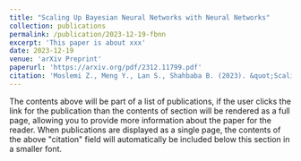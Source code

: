 ```yaml
---
title: "Scaling Up Bayesian Neural Networks with Neural Networks"
collection: publications
permalink: /publication/2023-12-19-fbnn
excerpt: 'This paper is about xxx'
date: 2023-12-19
venue: 'arXiv Preprint'
paperurl: 'https://arxiv.org/pdf/2312.11799.pdf'
citation: 'Moslemi Z., Meng Y., Lan S., Shahbaba B. (2023). &quot;Scaling Up Bayesian Neural Networks with Neural Networks.&quot; <i>arXiv preprint:</i> arXiv: 2312.11799, 2023'
---
```


The contents above will be part of a list of publications, if the user clicks the link for the publication than the contents of section will be rendered as a full page, allowing you to provide more information about the paper for the reader. When publications are displayed as a single page, the contents of the above "citation" field will automatically be included below this section in a smaller font.
